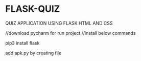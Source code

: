 # FLASK-QUIZ
QUIZ APPLICATION USING FLASK HTML AND CSS

//download pycharm for run project
//install below commands


pip3 install flask

add apk.py by creating file



